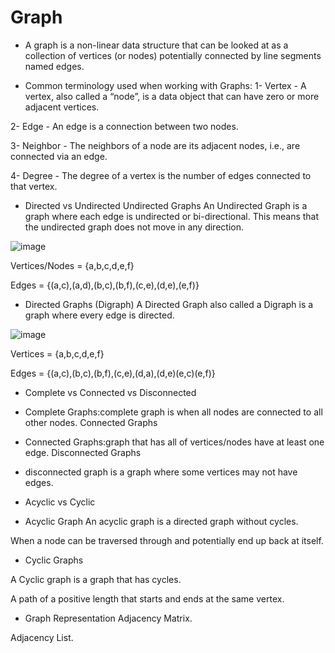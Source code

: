 # Graph

* A graph is a non-linear data structure that can be looked at as a collection of vertices (or nodes) potentially connected by line segments named edges.

* Common terminology used when working with Graphs:
1- Vertex - A vertex, also called a “node”, is a data object that can have zero or more adjacent vertices.

2- Edge - An edge is a connection between two nodes.

3- Neighbor - The neighbors of a node are its adjacent nodes, i.e., are connected via an edge.

4- Degree - The degree of a vertex is the number of edges connected to that vertex.

* Directed vs Undirected
Undirected Graphs
An Undirected Graph is a graph where each edge is undirected or bi-directional. This means that the undirected graph does not move in any direction.

![image](https://codefellows.github.io/common_curriculum/data_structures_and_algorithms/Code_401/class-35/resources/assets/UndirectedGraph.PNG)

Vertices/Nodes = {a,b,c,d,e,f}

Edges = {(a,c),(a,d),(b,c),(b,f),(c,e),(d,e),(e,f)}

* Directed Graphs (Digraph)
A Directed Graph also called a Digraph is a graph where every edge is directed.

![image](https://codefellows.github.io/common_curriculum/data_structures_and_algorithms/Code_401/class-35/resources/assets/DirectedGraph.PNG)

Vertices = {a,b,c,d,e,f}

Edges = {(a,c),(b,c),(b,f),(c,e),(d,a),(d,e)(e,c)(e,f)}

* Complete vs Connected vs Disconnected

* Complete Graphs:complete graph is when all nodes are connected to all other nodes.
Connected Graphs

* Connected Graphs:graph that has all of vertices/nodes have at least one edge.
Disconnected Graphs

* disconnected graph is a graph where some vertices may not have edges.

* Acyclic vs Cyclic

* Acyclic Graph
An acyclic graph is a directed graph without cycles.

When a node can be traversed through and potentially end up back at itself.

* Cyclic Graphs

A Cyclic graph is a graph that has cycles.

A path of a positive length that starts and ends at the same vertex.



* Graph Representation
 Adjacency Matrix.

 Adjacency List.

